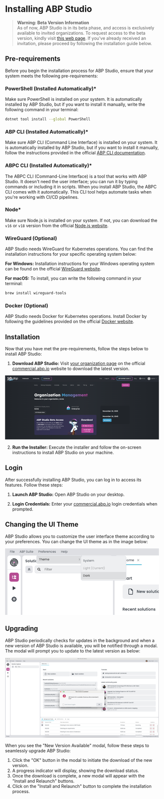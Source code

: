 # Installing ABP Studio

> **Warning: Beta Version Information**\
> As of now, ABP Studio is in its beta phase, and access is exclusively available to invited organizations. To request access to the beta version, kindly visit [this web page](https://commercial.abp.io/studio). If you've already received an invitation, please proceed by following the installation guide below.

## Pre-requirements

Before you begin the installation process for ABP Studio, ensure that your system meets the following pre-requirements:
### PowerShell (Installed Automatically)*
Make sure PowerShell is installed on your system. It is automatically installed by ABP Studio, but if you want to install it manually, write the following command in your terminal:

   ```bash
   dotnet tool install --global PowerShell
   ```
### ABP CLI (Installed Automatically)*
Make sure ABP CLI (Command Line Interface) is installed on your system. It is automatically installed by ABP Studio, but if you want to install it manually, follow the instructions provided in the official [ABP CLI documentation](https://docs.abp.io/en/abp/latest/CLI). 
### ABPC CLI (Installed Automatically)*
The ABPC CLI (Command-Line Interface) is a tool that works with ABP Studio. It doesn't need the user interface; you can run it by typing commands or including it in scripts. When you install ABP Studio, the ABPC CLI comes with it automatically. This CLI tool helps automate tasks when you're working with CI/CD pipelines.
### Node*
Make sure Node.js is installed on your system. If not, you can download the `v16` or `v18` version from the official [Node.js website](https://nodejs.org/).
### WireGuard (Optional) 
ABP Studio needs WireGuard for Kubernetes operations. You can find the installation instructions for your specific operating system below:

**For Windows:** 
Installation instructions for your Windows operating system can be found on the official [WireGuard website](https://www.wireguard.com/).

**For macOS:**
To install, you can write the following command in your terminal:

```bash
brew install wireguard-tools
```
### Docker (Optional) 
ABP Studio needs Docker for Kubernetes operations. Install Docker by following the guidelines provided on the official [Docker website](https://docs.docker.com/get-docker/).

## Installation

Now that you have met the pre-requirements, follow the steps below to install ABP Studio:

1. **Download ABP Studio:** Visit [your organization page](https://commercial.abp.io/my-organizations) on the official [commercial.abp.io](https://commercial.abp.io/) website to download the latest version.

![abp-studio-beta-access](./images/abp-studio-beta-access.png)


2. **Run the Installer:** Execute the installer and follow the on-screen instructions to install ABP Studio on your machine.

## Login

After successfully installing ABP Studio, you can log in to access its features. Follow these steps:

1. **Launch ABP Studio:** Open ABP Studio on your desktop.

2. **Login Credentials:** Enter your [commercial.abp.io](https://commercial.abp.io/) login credentials when prompted.

## Changing the UI Theme

ABP Studio allows you to customize the user interface theme according to your preferences. You can change the UI theme as in the image below:

![preference-theme-change](./images/preference-theme-change.png)

## Upgrading

ABP Studio periodically checks for updates in the background and when a new version of ABP Studio is available, you will be notified through a modal. The modal will prompt you to update to the latest version as below:

![new-version-available-window](./images/new-version-available-window.png)

When you see the "New Version Available" modal, follow these steps to seamlessly upgrade ABP Studio:

1. Click the "OK" button in the modal to initiate the download of the new version.
2. A progress indicator will display, showing the download status.
3. Once the download is complete, a new modal will appear with the "Install and Relaunch" buttons.
4. Click on the "Install and Relaunch" button to complete the installation process.
